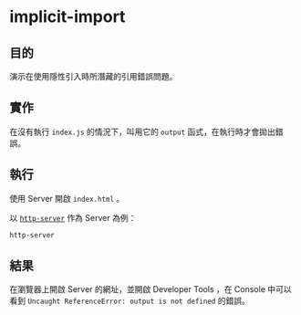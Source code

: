 # implicit-import

## 目的

演示在使用隱性引入時所潛藏的引用錯誤問題。

## 實作

在沒有執行 `index.js` 的情況下，叫用它的 `output` 函式，在執行時才會拋出錯誤。

## 執行

使用 Server 開啟 `index.html` 。

以 [`http-server`](https://www.npmjs.com/package/http-server) 作為 Server 為例：

```bash
http-server
```

## 結果

在瀏覽器上開啟 Server 的網址，並開啟 Developer Tools ，在 Console 中可以看到 `Uncaught ReferenceError: output is not defined` 的錯誤。
